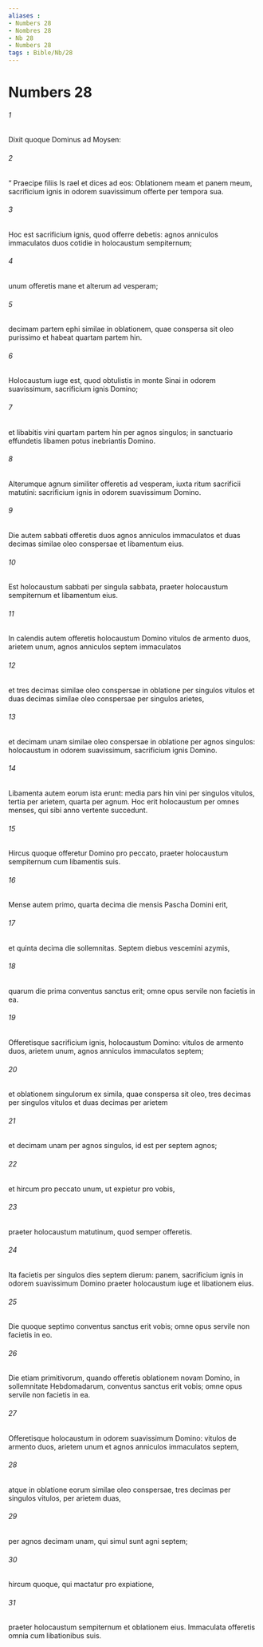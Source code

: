 ```yaml
---
aliases : 
- Numbers 28
- Nombres 28
- Nb 28
- Numbers 28
tags : Bible/Nb/28
---
```


# Numbers 28

###### 1
Dixit quoque Dominus ad Moysen: 
###### 2
“ Praecipe filiis Is rael et dices ad eos: Oblationem meam et panem meum, sacrificium ignis in odorem suavissimum offerte per tempora sua.
###### 3
Hoc est sacrificium ignis, quod offerre debetis: agnos anniculos immaculatos duos cotidie in holocaustum sempiternum; 
###### 4
unum offeretis mane et alterum ad vesperam; 
###### 5
decimam partem ephi similae in oblationem, quae conspersa sit oleo purissimo et habeat quartam partem hin. 
###### 6
Holocaustum iuge est, quod obtulistis in monte Sinai in odorem suavissimum, sacrificium ignis Domino; 
###### 7
et libabitis vini quartam partem hin per agnos singulos; in sanctuario effundetis libamen potus inebriantis Domino. 
###### 8
Alterumque agnum similiter offeretis ad vesperam, iuxta ritum sacrificii matutini: sacrificium ignis in odorem suavissimum Domino.
###### 9
Die autem sabbati offeretis duos agnos anniculos immaculatos et duas decimas similae oleo conspersae et libamentum eius. 
###### 10
Est holocaustum sabbati per singula sabbata, praeter holocaustum sempiternum et libamentum eius.
###### 11
In calendis autem offeretis holocaustum Domino vitulos de armento duos, arietem unum, agnos anniculos septem immaculatos 
###### 12
et tres decimas similae oleo conspersae in oblatione per singulos vitulos et duas decimas similae oleo conspersae per singulos arietes, 
###### 13
et decimam unam similae oleo conspersae in oblatione per agnos singulos: holocaustum in odorem suavissimum, sacrificium ignis Domino. 
###### 14
Libamenta autem eorum ista erunt: media pars hin vini per singulos vitulos, tertia per arietem, quarta per agnum. Hoc erit holocaustum per omnes menses, qui sibi anno vertente succedunt. 
###### 15
Hircus quoque offeretur Domino pro peccato, praeter holocaustum sempiternum cum libamentis suis.
###### 16
Mense autem primo, quarta decima die mensis Pascha Domini erit, 
###### 17
et quinta decima die sollemnitas. Septem diebus vescemini azymis, 
###### 18
quarum die prima conventus sanctus erit; omne opus servile non facietis in ea. 
###### 19
Offeretisque sacrificium ignis, holocaustum Domino: vitulos de armento duos, arietem unum, agnos anniculos immaculatos septem; 
###### 20
et oblationem singulorum ex simila, quae conspersa sit oleo, tres decimas per singulos vitulos et duas decimas per arietem 
###### 21
et decimam unam per agnos singulos, id est per septem agnos; 
###### 22
et hircum pro peccato unum, ut expietur pro vobis, 
###### 23
praeter holocaustum matutinum, quod semper offeretis. 
###### 24
Ita facietis per singulos dies septem dierum: panem, sacrificium ignis in odorem suavissimum Domino praeter holocaustum iuge et libationem eius. 
###### 25
Die quoque septimo conventus sanctus erit vobis; omne opus servile non facietis in eo.
###### 26
Die etiam primitivorum, quando offeretis oblationem novam Domino, in sollemnitate Hebdomadarum, conventus sanctus erit vobis; omne opus servile non facietis in ea. 
###### 27
Offeretisque holocaustum in odorem suavissimum Domino: vitulos de armento duos, arietem unum et agnos anniculos immaculatos septem, 
###### 28
atque in oblatione eorum similae oleo conspersae, tres decimas per singulos vitulos, per arietem duas, 
###### 29
per agnos decimam unam, qui simul sunt agni septem; 
###### 30
hircum quoque, qui mactatur pro expiatione, 
###### 31
praeter holocaustum sempiternum et oblationem eius. Immaculata offeretis omnia cum libationibus suis.
